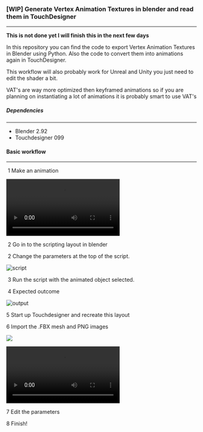 ### [WIP] Generate Vertex Animation Textures in blender and read them in TouchDesigner

-----------

**This is not done yet I will finish this in the next few days**

In this repository you can find the code to export Vertex Animation Textures in Blender using Python. Also the code to convert them into animations again in TouchDesigner. 

This workflow will also probably work for Unreal and Unity you just need to edit the shader a bit.

VAT's are way more optimized then keyframed animations so if you are planning on instantiating a lot of animations it is probably smart to use VAT's

##### Dependencies

---

* Blender 2.92
* Touchdesigner 099

#### Basic workflow

---

​	1 Make an animation

![blender]( https://user-images.githubusercontent.com/12793209/113221557-91d6a100-9285-11eb-85e2-c60a65745081.mp4 )

​	2 Go in to the scripting layout in blender

​	2 Change the parameters at the top of the script.

![script](https://i.imgur.com/zKsl5sz.png)

​	3 Run the script with the animated object selected.

​	4 Expected outcome

![output](https://i.imgur.com/tzpKmxJ.png)

5 Start up Touchdesigner and recreate this layout

6 Import the .FBX mesh and PNG images

![](https://i.imgur.com/EvA0z66.png)

![TD]( https://user-images.githubusercontent.com/12793209/113221573-9ac77280-9285-11eb-8caa-4cbf8c7156f9.mp4 )

7 Edit the parameters

8 Finish!





